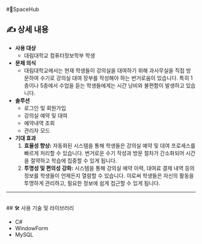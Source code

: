 #🚀SpaceHub
<br>

## ✍️ 상세 내용

- **사용 대상**
    - 대림대학교 컴퓨터정보학부 학생
- **문제 의식**
    - 대림대학교에서는 현재 학생들이 강의실을 대여하기 위해 과사무실을 직접 방문하여 수기로 강의실 대여 장부를 작성해야 하는 번거로움이 있습니다. 특히 1층이나 5층에서 수업을 듣는 학생들에게는 시간 낭비와 불편함이 발생하고 있습니다.
- **솔루션**
    - 로그인 및 회원가입
    - 강의실 예약 및 대여
    - 예약내역 조회
    - 관리자 모드
- **기대 효과**
    1. **효율성 향상:** 자동화된 시스템을 통해 학생들은 강의실 예약 및 대여 프로세스를 빠르게 처리할 수 있습니다. 번거로운 수기 작성과 방문 절차가 간소화되어 시간을 절약하고 학습에 집중할 수 있게 됩니다.
    2. **투명성 및 편의성 강화:** 시스템을 통해 강의실 예약 이력, 대여료 결제 내역 등의 정보를 학생들이 언제든지 열람할 수 있습니다. 이로써 학생들은 자신의 활동을 투명하게 관리하고, 필요한 정보에 쉽게 접근할 수 있게 됩니다.

---
<br>
## 🛠️ 사용 기술 및 라이브러리

- C#
- WindowForm
- MySQL
